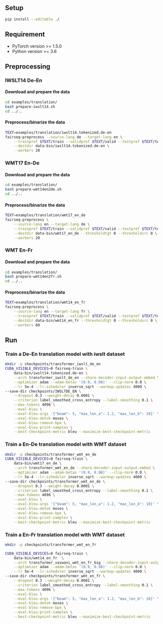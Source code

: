 ## Setup

```sh
pip install --editable ./
```

## Requirement 

- PyTorch version >= 1.5.0
- Python version >= 3.6

## Preprocessing 

### IWSLT14 De-En

#### Download and prepare the data
```sh
cd examples/translation/
bash prepare-iwslt14.sh
cd ../..
```

#### Preprocess/binarize the data
```sh
TEXT=examples/translation/iwslt14.tokenized.de-en
fairseq-preprocess --source-lang de --target-lang en \
    --trainpref $TEXT/train --validpref $TEXT/valid --testpref $TEXT/test \
    --destdir data-bin/iwslt14.tokenized.de-en \
    --workers 20
```

### WMT17 En-De

#### Download and prepare the data
```sh
cd examples/translation/
bash prepare-wmt14en2de.sh
cd ../..
```

#### Preprocess/binarize the data
```sh
TEXT=examples/translation/wmt17_en_de
fairseq-preprocess \
    --source-lang en --target-lang de \
    --trainpref $TEXT/train --validpref $TEXT/valid --testpref $TEXT/test \
    --destdir data-bin/wmt17_en_de --thresholdtgt 0 --thresholdsrc 0 \
    --workers 20

```

### WMT En-Fr

#### Download and prepare the data
```sh
cd examples/translation/
bash prepare-wmt14en2fr.sh
cd ../..
```

#### Preprocess/binarize the data
```sh
TEXT=examples/translation/wmt14_en_fr
fairseq-preprocess \
    --source-lang en --target-lang fr \
    --trainpref $TEXT/train --validpref $TEXT/valid --testpref $TEXT/test \
    --destdir data-bin/wmt14_en_fr --thresholdtgt 0 --thresholdsrc 0 \
    --workers 60
```

## Run

### Train a De-En translation model with iwslt dataset 

```sh
mkdir -p checkpoints/transformer_iwslt_de_en
CUDA_VISIBLE_DEVICES=0 fairseq-train \
    data-bin/iwslt14.tokenized.de-en \
    --arch transformer_iwslt_de_en --share-decoder-input-output-embed \
    --optimizer adam --adam-betas '(0.9, 0.98)' --clip-norm 0.0 \
    --lr 5e-4 --lr-scheduler inverse_sqrt --warmup-updates 4000 \
--save-dir checkpoints/IWSLTDE_EN \
    --dropout 0.3 --weight-decay 0.0001 \
    --criterion label_smoothed_cross_entropy --label-smoothing 0.1 \
    --max-tokens 4096 \
    --eval-bleu \
    --eval-bleu-args '{"beam": 5, "max_len_a": 1.2, "max_len_b": 10}' \
    --eval-bleu-detok moses \
    --eval-bleu-remove-bpe \
    --eval-bleu-print-samples \
    --best-checkpoint-metric bleu --maximize-best-checkpoint-metric
```

### Train a En-De translation model with WMT dataset 

```sh
mkdir -p checkpoints/transformer_wmt_en_de
CUDA_VISIBLE_DEVICES=0 fairseq-train \
    data-bin/wmt17_en_de \
    --arch transformer_wmt_en_de --share-decoder-input-output-embed \
    --optimizer adam --adam-betas '(0.9, 0.98)' --clip-norm 0.0 \
    --lr 5e-4 --lr-scheduler inverse_sqrt --warmup-updates 4000 \
--save-dir checkpoints/transformer_wmt_en_de \
    --dropout 0.3 --weight-decay 0.0001 \
    --criterion label_smoothed_cross_entropy --label-smoothing 0.1 \
    --max-tokens 4096 \
    --eval-bleu \
    --eval-bleu-args '{"beam": 5, "max_len_a": 1.2, "max_len_b": 10}' \
    --eval-bleu-detok moses \
    --eval-bleu-remove-bpe \
    --eval-bleu-print-samples \
    --best-checkpoint-metric bleu --maximize-best-checkpoint-metric
```


### Train a En-Fr translation model with WMT dataset 
```sh
mkdir -p checkpoints/transformer_wmt_en_fr

CUDA_VISIBLE_DEVICES=0 fairseq-train \
    data-bin/wmt14_en_fr  \
    --arch transformer_vaswani_wmt_en_fr_big --share-decoder-input-output-embed \
    --optimizer adam --adam-betas '(0.9, 0.98)' --clip-norm 0.0 \
    --lr 5e-4 --lr-scheduler inverse_sqrt --warmup-updates 4000 \
--save-dir checkpoints/transformer_wmt_en_fr \
    --dropout 0.3 --weight-decay 0.0001 \
    --criterion label_smoothed_cross_entropy --label-smoothing 0.1 \
    --max-tokens 4096 \
    --eval-bleu \
    --eval-bleu-args '{"beam": 5, "max_len_a": 1.2, "max_len_b": 10}' \
    --eval-bleu-detok moses \
    --eval-bleu-remove-bpe \
    --eval-bleu-print-samples \
    --best-checkpoint-metric bleu --maximize-best-checkpoint-metric
```

